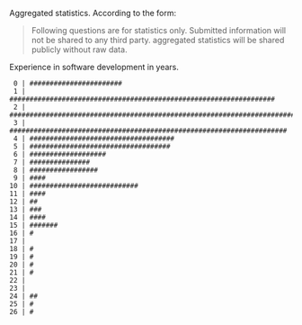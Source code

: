 Aggregated statistics. According to the form:

> Following questions are for statistics only. Submitted information will not be shared to any third party. aggregated statistics will be shared publicly without raw data.

Experience in software development in years.

```
 0 | #######################
 1 | ##################################################################
 2 | #######################################################################################
 3 | #####################################################################
 4 | ####################################
 5 | ###################################
 6 | ###################
 7 | ###############
 8 | #################
 9 | ####
10 | ###########################
11 | ####
12 | ##
13 | ###
14 | ####
15 | #######
16 | #
17 |
18 | #
19 | #
20 | #
21 | #
22 |
23 |
24 | ##
25 | #
26 | #
```